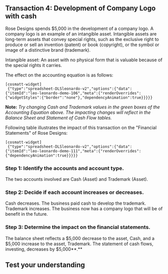 ## Transaction 4: Development of Company Logo with cash

Rose Designs spends $5,000 in the development of a company logo. A company logo is an example of an intangible asset. Intangible assets are long-term assets that convey special rights, such as the exclusive right to produce or sell an invention (patent) or book (copyright), or the symbol or image of a distinctive brand (trademark).

Intangible asset: An asset with no physical form that is valuable because of the special rights it carries.

The effect on the accounting equation is as follows:

```
[cosmatt-widget]
 {"type":"spreadsheet-DLSleonardo-v2","options":{"data":{"itemId":"leo-leonardo-demo-106","meta":{"renderOverrides":{"widgetStyles":{"border":"none"},"dependencyAnimation":true}}}}} 
```

**Note:** *Try changing Cash and Trademark values in the green boxes of the Accounting Equation above. The impacting changes will reflect in the Balance Sheet and Statement of Cash Flow tables.*

Following table illustrates the impact of this transaction on the "Financial Statements" of Rose Designs:

```
[cosmatt-widget]
 {"type":"spreadsheet-DLSleonardo-v2","options":{"data":{"itemId":"leo-leonardo-demo-111","meta":{"renderOverrides":{"dependencyAnimation":true}}}}} 
```

### Step 1: Identify the accounts and account type. 

The two accounts involved are Cash (Asset) and Trademark (Asset).

### Step 2: Decide if each account increases or decreases. 

Cash decreases. The business paid cash to develop the trademark. Trademark increases. The business now has a company logo that will be of benefit in the future.

### Step 3: Determine the impact on the financial statements. 

The balance sheet reflects a $5,000 decrease to the asset, Cash, and a $5,000 increase to the asset, Trademark. The statement of cash flows, investing, decreases by $5,000**.**

## Test your understanding
